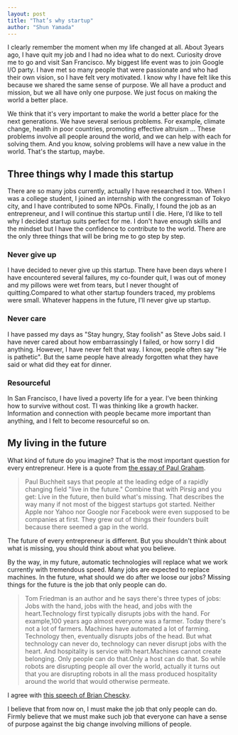```yaml
---
layout: post
title: "That’s why startup"
author: "Shun Yamada"
---
```


I clearly remember the moment when my life changed at all. About 3years ago, I have quit my job and I had no idea what to do next. Curiosity drove me to go and visit San Francisco. My biggest life event was to join Google I/O party. I have met so many people that were passionate and who had their own vision, so I have felt very motivated. I know why I have felt like this because we shared the same sense of purpose. We all have a product and mission, but we all have only one purpose. We just focus on making the world a better place.

We think that it's very important to make the world a better place for the next generations. We have several serious problems. For example, climate change, health in poor countries, promoting effective altruism … These problems involve all people around the world, and we can help with each for solving them. And you know, solving problems will have a new value in the world. That's the startup, maybe.

## Three things why I made this startup

There are so many jobs currently, actually I have researched it too. When I was a college student, I joined an internship with the congressman of Tokyo city, and I have contributed to some NPOs. Finally, I found the job as an entrepreneur, and I will continue this startup until I die. Here, I’d like to tell why I decided startup suits perfect for me.
I don't have enough skills and the mindset but I have the confidence to contribute to the world. There are the only three things that will be bring me to go step by step.

### Never give up

I have decided to never give up this startup. There have been days where I have encountered several failures, my co-founder quit, I was out of money and my pillows were wet from tears, but I never thought of quitting.Compared to what other startup founders traced, my problems were small. Whatever happens in the future, I’ll never give up startup.

### Never care

I have passed my days as "Stay hungry, Stay foolish" as Steve Jobs said. I have never cared about how embarrassingly I failed, or how sorry I did anything. However, I have never felt that way. I know, people often say "He is pathetic". But the same people have already forgotten what they have said or what did they eat for dinner.

### Resourceful

In San Francisco, I have lived a poverty life for a year. I’ve been thinking how to survive without cost. TI was thinking like a growth hacker. Information and connection with people became more important than anything, and I felt to become resourceful so on.

## My living in the future

What kind of future do you imagine?
That is the most important question for every entrepreneur. Here is a quote from [the essay of Paul Graham](http://www.paulgraham.com/startupideas.html).

> Paul Buchheit says that people at the leading edge of a rapidly changing field "live in the future." Combine that with Pirsig and you get:
> Live in the future, then build what's missing.
> That describes the way many if not most of the biggest startups got started. Neither Apple nor Yahoo nor Google nor Facebook were even supposed to be companies at first. They grew out of things their founders built because there seemed a gap in the world.

The future of every entrepreneur is different. But you shouldn't think about what is missing, you should think about what you believe.

By the way, in my future, automatic technologies will replace what we work currently with tremendous speed. Many jobs are expected to replace machines. In the future, what should we do after we loose our jobs? Missing things for the future is the job that only people can do.

> Tom Friedman is an author and he says there's three types of jobs:
> Jobs with the hand, jobs with the head,
> and jobs with the heart.Technology first typically disrupts jobs with the hand.
> For example,100 years ago almost everyone was a farmer.
> Today there's not a lot of farmers. Machines have automated a lot of farming. Technology then, eventually disrupts jobs of the head.
> But what technology can never do, technology can never disrupt jobs with the heart.
> And hospitality is service with heart.Machines cannot create belonging. Only people can do that.Only a host can do that.
> So while robots are disrupting people all over the world, actually it turns out that you are disrupting robots in all the mass produced hospitality around the world that would otherwise permeate.

I agree with [this speech of Brian Chescky](https://www.youtube.com/watch?v=Bor-OyjULnM).

I believe that from now on, I must make the job that only people can do. Firmly believe that we must make such job that everyone can have a sense of purpose against the big change involving millions of people.
